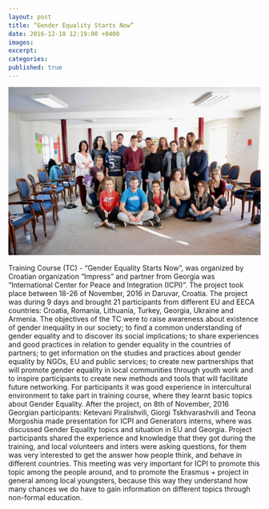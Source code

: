 ```yaml
---
layout: post
title: “Gender Equality Starts Now”
date: 2016-12-10 12:19:00 +0400
images:
excerpt:
categories:
published: true
---
```


![](/uploads/15418541-1162511437138068-8437165198792171637-o.jpg)

Training Course (TC) - “Gender Equality Starts Now”, was organized by Croatian organization “Impress” and partner from Georgia was “International Center for Peace and Integration (ICPI)”. The project took place between 18-26 of November, 2016 in Daruvar, Croatia. The project was during 9 days and brought 21 participants from different EU and EECA countries: Croatia, Romania, Lithuania, Turkey, Georgia, Ukraine and Armenia. The objectives of the TC were to raise awareness about existence of gender inequality in our society; to find a common understanding of gender equality and to discover its social implications; to share experiences and good practices in relation to gender equality in the countries of partners; to get information on the studies and practices about gender equality by NGOs, EU and public services; to create new partnerships that will promote gender equality in local communities through youth work and to inspire participants to create new methods and tools that will facilitate future networking. For participants it was good experience in intercultural environment to take part in training course, where they learnt basic topics about Gender Equality. After the project, on 8th of November, 2016 Georgian participants: Ketevani Piralishvili, Giorgi Tskhvarashvili and Teona Morgoshia made presentation for ICPI and Generators interns, where was discussed Gender Equality topics and situation in EU and Georgia. Project participants shared the experience and knowledge that they got during the training, and local volunteers and inters were asking questions, for them was very interested to get the answer how people think, and behave in different countries. This meeting was very important for ICPI to promote this topic among the people around, and to promote the Erasmus + project in general among local youngsters, because this way they understand how many chances we do have to gain information on different topics through non-formal education.